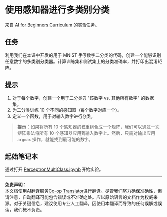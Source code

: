 <!--
CO_OP_TRANSLATOR_METADATA:
{
  "original_hash": "ba5d1eb353d20d3e7181066b3c424b99",
  "translation_date": "2025-08-31T09:19:26+00:00",
  "source_file": "lessons/3-NeuralNetworks/03-Perceptron/lab/README.md",
  "language_code": "zh"
}
-->
# 使用感知器进行多类别分类

来自 [AI for Beginners Curriculum](https://github.com/microsoft/ai-for-beginners) 的实验任务。

## 任务

利用我们在本课中开发的用于 MNIST 手写数字二分类的代码，创建一个能够识别任意数字的多类别分类器。计算训练集和测试集上的分类准确率，并打印出混淆矩阵。

## 提示

1. 对于每个数字，创建一个用于二分类的 "该数字 vs. 其他所有数字" 的数据集。
2. 为二分类训练 10 个不同的感知器（每个数字对应一个）。
3. 定义一个函数，用于对输入数字进行分类。

> **提示**：如果将所有 10 个感知器的权重组合成一个矩阵，我们可以通过一次矩阵乘法将所有 10 个感知器应用到输入数字上。然后，只需对输出应用 `argmax` 操作，就能找到最可能的数字。

## 起始笔记本

通过打开 [PerceptronMultiClass.ipynb](PerceptronMultiClass.ipynb) 开始实验。

---

**免责声明**：  
本文档使用AI翻译服务[Co-op Translator](https://github.com/Azure/co-op-translator)进行翻译。尽管我们努力确保准确性，但请注意，自动翻译可能包含错误或不准确之处。应以原始语言的文档作为权威来源。对于关键信息，建议使用专业人工翻译。因使用本翻译而导致的任何误解或误读，我们概不负责。